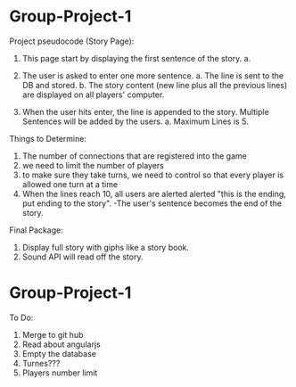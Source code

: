 # Group-Project-1

Project pseudocode (Story Page):
1. This page start by displaying the first sentence of the story.
	a. 

2. The user is asked to enter one more sentence.
	a. The line is sent to the DB and stored. 
	b. The story content (new line plus all the previous lines) are displayed on all players' computer.

3. When the user hits enter, the line is appended to the story. Multiple Sentences will be added by the users. 
	a. Maximum Lines is 5.


Things to Determine:
1. The number of connections that are registered into the game
2. we need to limit the number of players
3. to make sure they take turns, we need to control so that every player is allowed one turn at a time
4. When the lines reach 10, all users are alerted alerted "this is the ending, put ending to the story". 
	-The user's sentence becomes the end of the story.

Final Package:
1. Display full story with giphs like a story book.
2. Sound API will read off the story.
# Group-Project-1

To Do:
1. Merge to git hub
2. Read about angularjs
3. Empty the database 
4. Turnes???
5. Players number limit